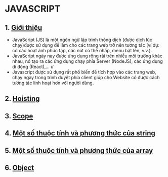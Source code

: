 # JAVASCRIPT
## 1. [Giới thiệu](js.md)
- JavaScript (JS) là một ngôn ngữ lập trình thông dịch (được dịch lúc chạy)được sử dụng để làm cho các trang web trở nên tương tác (ví dụ: có các hoạt ảnh phức tạp, các nút có thể nhấp, menu bật lên, v.v.). 
- JavaScript ngày nay được ứng dụng rộng rãi trên nhiều môi trường khác nhau, nó tạo ra các ứng dụng chạy phía Server (NodeJS), các ứng dụng di động (React),... ư
- Javascript được sử dụng rất phổ biến để tích hợp vào các trang web, chạy ngay trong trình duyệt phía client giúp cho Website có được cách tương tác linh hoạt hơn với người dùng.

## 2. [Hoisting](hoisting.md)
## 3. [Scope](scope.md)
## 4. [Một số thuộc tính và phương thức của string](string.md)
## 5. [Một số thuộc tính và phương thức của array](array.md)
## 6. [Object](object.md)